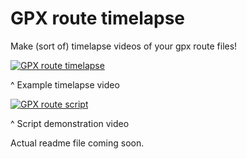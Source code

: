 # GPX route timelapse
Make (sort of) timelapse videos of your gpx route files!

[![GPX route timelapse](https://img.youtube.com/vi/uFagBApJx_A/0.jpg)](https://www.youtube.com/watch?v=uFagBApJx_A)

^ Example timelapse video

[![GPX route script](https://img.youtube.com/vi/OBF14k_oCPE/0.jpg)](https://www.youtube.com/watch?v=OBF14k_oCPE)

^ Script demonstration video


Actual readme file coming soon.
